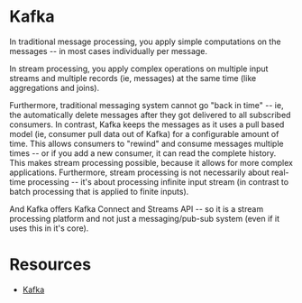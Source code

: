 # Kafka

In traditional message processing, you apply simple computations on the messages -- in most cases individually per message.

In stream processing, you apply complex operations on multiple input streams and multiple records (ie, messages) at the same time (like aggregations and joins).

Furthermore, traditional messaging system cannot go "back in time" -- ie, the automatically delete messages after they got delivered to all subscribed consumers. In contrast, Kafka keeps the messages as it uses a pull based model (ie, consumer pull data out of Kafka) for a configurable amount of time. This allows consumers to "rewind" and consume messages multiple times -- or if you add a new consumer, it can read the complete history. This makes stream processing possible, because it allows for more complex applications. Furthermore, stream processing is not necessarily about real-time processing -- it's about processing infinite input stream (in contrast to batch processing that is applied to finite inputs).

And Kafka offers Kafka Connect and Streams API -- so it is a stream processing platform and not just a messaging/pub-sub system (even if it uses this in it's core).


# Resources
- [Kafka](https://hackernoon.com/thorough-introduction-to-apache-kafka-6fbf2989bbc1)